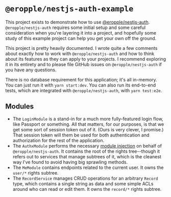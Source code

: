 # `@eropple/nestjs-auth-example` #
This project exists to demonstrate how to use
[@eropple/nestjs-auth](https://github.com/eropple/nestjs-auth).
`@eropple/nestjs-auth` requires some initial setup and some careful
consideration when you're layering it into a project, and hopefully some study
of this example project can help you get your own off the ground.

This project is pretty heavily documented. I wrote quite a few comments about
exactly how to work with `@eropple/nestjs-auth` and how to think about its
features as they can apply to your projects. I recommend exploring it in its
entirety and to please file GitHub issues on `@eropple/nestjs-auth` if you have
any questions.

There is no database requirement for this application; it's all in-memory. You
can just run it with `yarn start:dev`. You can also run its end-to-end tests,
which are integrated with `@eropple/nestjs-auth`, with `yarn test:e2e`.

## Modules ##
- The `LoginModule` is a stand-in for a much more fully-featured login flow,
  like Passport or something. All that matters, for our purposes, is that we get
  some sort of session token out of it. (Ours is very clever, I promise.) That
  session token will them be used for both authentication and authorization for
  the rest of the application.
- The `AuthxModule` performs the necessary [module
  injection](https://github.com/eropple/nestjs-auth#module-injection) on behalf
  of `@eropple/nestjs-auth`. It contains the root of the rights tree--though it
  refers out to services that manage subtrees of it, which is the cleanest way
  I've found to avoid having big sprawling methods. 
- The `MeModule` contains endpoints related to the current user. It owns the
  `user/*` rights subtree.
- The `RecordService` manages CRUD operations for an arbitrary `Record` type,
  which contains a single string as data and some simple ACLs around who can
  read or edit them. It owns the `record/*` rights subtree.

